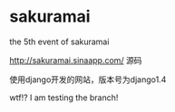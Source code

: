 sakuramai
=========

the 5th event of sakuramai

http://sakuramai.sinaapp.com/
源码

使用django开发的网站，版本号为django1.4

wtf!?
I am testing the branch!
